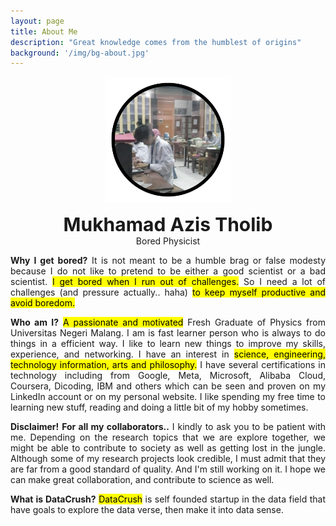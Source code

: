 ```yaml
---
layout: page
title: About Me
description: "Great knowledge comes from the humblest of origins"
background: '/img/bg-about.jpg'
---
```


<p align="center">
  <img src="/img/azis.png" style="width:200px;" />
</p>
<p align="center" margin="0px"><strong  style="font-size:30px;" >Mukhamad Azis Tholib</strong><br>Bored Physicist</p>

<p style='text-align: justify;'><strong>Why I get bored?</strong> It is not meant to be a humble brag or false modesty because I do not like to pretend to be either a good scientist or a bad scientist. <mark>I get bored when I run out of challenges.</mark> So I need a lot of challenges (and pressure actually.. haha) <mark>to keep myself productive and avoid boredom.</mark></p>



<p style='text-align: justify;'><strong>Who am I?</strong> <mark>A passionate and motivated</mark> Fresh Graduate of Physics from Universitas Negeri Malang. I am is fast learner person who is always to do things in a efficient way. I like to learn new things to improve my skills, experience, and networking. I have an interest in <mark>science, engineering, technology information, arts and philosophy.</mark> I have several certifications in technology including from Google, Meta, Microsoft, Alibaba Cloud, Coursera, Dicoding, IBM and others which can be seen and proven on my LinkedIn account or on my personal website. I like spending my free time to learning new stuff, reading and doing a little bit of my hobby sometimes.</p>

<p style='text-align: justify;'><strong>Disclaimer!</strong> <strong>For all my collaborators..</strong> I kindly to ask you to be patient with me. Depending on the research topics that we are explore together, we might be able to contribute to society as well as getting lost in the jungle. Although some of my research projects look credible, I must admit that they are far from a good standard of quality. And I'm still working on it. I hope we can make great collaboration, and contribute to science as well.</p>

<p style='text-align: justify; '><strong>What is DataCrush?</strong> <mark>DataCrush</mark> is self founded startup in the data field that have goals to explore the data verse, then make it into data sense.</p>
